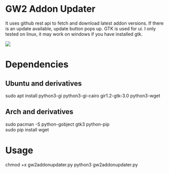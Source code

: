 # GW2 Addon Updater

It uses github rest api to fetch and download latest addon versions.
If there is an update available, update button pops up.
GTK is used for ui.
I only tested on linux, it may work on windows if you have installed gtk.


<img src="https://i.imgur.com/qNI1nrQ.png">


<h1>Dependencies</h1>


<h2>Ubuntu and derivatives</h2>

sudo apt install python3-gi python3-gi-cairo gir1.2-gtk-3.0 python3-wget

<h2>Arch and derivatives</h2>

sudo pacman -S python-gobject gtk3 python-pip </br>
sudo pip install wget


<h1>Usage</h1>

chmod +x gw2addonupdater.py
python3 gw2addonupdater.py
